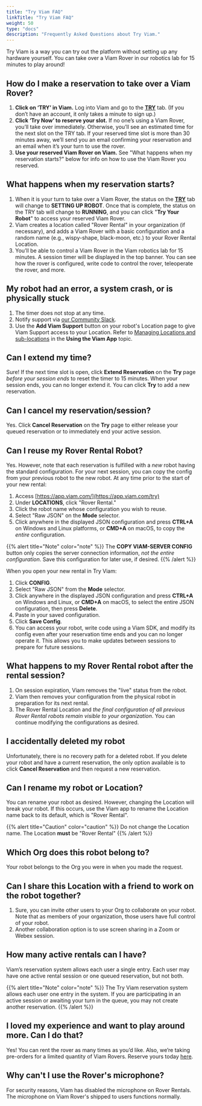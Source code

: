 ```yaml
---
title: "Try Viam FAQ"
linkTitle: "Try Viam FAQ"
weight: 50
type: "docs"
description: "Frequently Asked Questions about Try Viam."
---
```

Try Viam is a way you can try out the platform without setting up any hardware yourself. You can take over a Viam Rover in our robotics lab for 15 minutes to play around!

## How do I make a reservation to take over a Viam Rover?

1. **Click on ‘TRY’ in Viam.** Log into Viam and go to the **[TRY](https://app.viam.com/try)** tab. (If you don’t have an account, it only takes a minute to sign up.)
2. **Click ‘Try Now’ to reserve your slot.** If no one’s using a Viam Rover, you’ll take over immediately. Otherwise, you’ll see an estimated time for the next slot on the TRY tab. If your reserved time slot is more than 30 minutes away, we’ll send you an email confirming your reservation and an email when it’s your turn to use the rover.
3. **Use your reserved Viam Rover on Viam.** See "What happens when my reservation starts?" below for info on how to use the Viam Rover you reserved.

## What happens when my reservation starts?

1. When it is your turn to take over a Viam Rover, the status on the **[TRY](https://app.viam.com/try)** tab will change to **SETTING UP ROBOT**. Once that is complete, the status on the TRY tab will change to **RUNNING**, and you can click "**Try Your Robot**" to access your reserved Viam Rover.
2. Viam creates a location called "Rover Rental" in your organization (if necessary), and adds a Viam Rover with a basic configuration and a random name (e.g., wispy-shape, black-moon, etc.) to your Rover Rental Location.
3. You’ll be able to control a Viam Rover in the Viam robotics lab for 15 minutes. A session timer will be displayed in the top banner. You can see how the rover is configured, write code to control the rover, teleoperate the rover, and more.

## My robot had an error, a system crash, or is physically stuck

1. The timer does not stop at any time.
2. Notify support via [our Community Slack](https://join.slack.com/t/viamrobotics/shared_invite/zt-1f5xf1qk5-TECJc1MIY1MW0d6ZCg~Wnw).
3. Use the **Add Viam Support** button on your robot's Location page to give Viam Support access to your Location. Refer to [Managing Locations and sub-locations](/manage/app-usage/#managing-locations-and-sub-locations) in the **Using the Viam App** topic.

## Can I extend my time?

Sure! If the next time slot is open, click **Extend Reservation** on the **Try** page _before your session ends_ to reset the timer to 15 minutes. When your session ends, you can no longer extend it. You can click **Try** to add a new reservation.

## Can I cancel my reservation/session?

Yes. Click **Cancel Reservation** on the **Try** page to either release your queued reservation or to immediately end your active session.

## Can I reuse my Rover Rental Robot?

Yes. However, note that each reservation is fulfilled with a _new_ robot having the standard configuration.
For your next session, you can copy the config from your previous robot to the new robot.
At any time prior to the start of your new rental:

1. Access [https://app.viam.com/](https://app.viam.com/try)
2. Under **LOCATIONS**, click "Rover Rental."
3. Click the robot name whose configuration you wish to reuse.
4. Select "Raw JSON" on the **Mode** selector.
5. Click anywhere in the displayed JSON configuration and press **CTRL+A** on Windows and Linux platforms, or **CMD+A** on macOS, to copy the _entire_ configuration.

{{%  alert title="Note" color="note" %}}
The **COPY VIAM-SERVER CONFIG** button only copies the server connection information, _not the entire configuration_.
Save this configuration for later use, if desired.
{{% /alert %}}

When you open your new rental in Try Viam:

1. Click **CONFIG**.
2. Select "Raw JSON" from the **Mode** selector.
3. Click anywhere in the displayed JSON configuration and press **CTRL+A** on Windows and Linux, or **CMD+A** on macOS, to select the entire JSON configuration, then press **Delete**.
4. Paste in your saved configuration.
5. Click **Save Config**.
6. You can access your robot, write code using a Viam SDK, and modify its config even after your reservation time ends and you can no longer operate it.
This allows you to make updates between sessions to prepare for future sessions.

## What happens to my Rover Rental robot after the rental session?

1. On session expiration, Viam removes the "live" status from the robot.
2. Viam then removes your configuration from the physical robot in preparation for its next rental.
3. The Rover Rental Location and _the final configuration of all previous Rover Rental robots remain visible to your organization_.
You can continue modifying the configurations as desired.

## I accidentally deleted my robot

Unfortunately, there is no recovery path for a deleted robot.
If you delete your robot and have a current reservation, the only option available is to click **Cancel Reservation** and then request a new reservation.

## Can I rename my robot or Location?

You can rename your robot as desired.
However, changing the Location will break your robot.
If this occurs, use the Viam app to rename the Location name back to its default, which is "Rover Rental".

{{% alert title="Caution" color="caution" %}}
Do not change the Location name.
The Location **must** be "Rover Rental"
{{% /alert %}}

## Which Org does this robot belong to?

Your robot belongs to the Org you were in when you made the request.

## Can I share this Location with a friend to work on the robot together?

1. Sure, you can invite other users to your Org to collaborate on your robot.
Note that as members of your organization, those users have full control of your robot.
2. Another collaboration option is to use screen sharing in a Zoom or Webex session.

## How many active rentals can I have?

Viam’s reservation system allows each user a single entry.
Each user may have one active rental session or one queued reservation, but not both.

{{% alert title="Note" color="note" %}}
The Try Viam reservation system allows each user one entry in the system.
If you are participating in an active session or awaiting your turn in the queue, you may not create another reservation.
{{% /alert %}}

## I loved my experience and want to play around more. Can I do that?

Yes! You can rent the rover as many times as you’d like. Also, we’re taking pre-orders for a limited quantity of Viam Rovers. Reserve yours today [here](http://viam.com/resources/rover?utm_source=slack&utm_medium=social&utm_campaign=try-viam).

## Why can't I use the Rover's microphone?

For security reasons, Viam has disabled the microphone on Rover Rentals. The microphone on Viam Rover's shipped to users functions normally.
